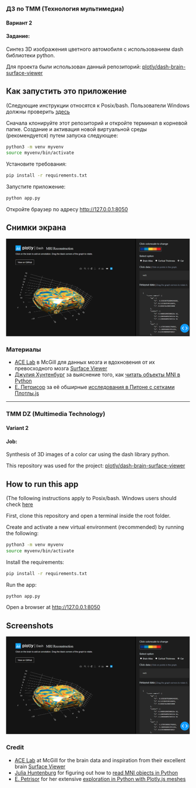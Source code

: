 ### ДЗ по ТММ (Технология мультимедиа)
#### Вариант 2

#### Задание: 
Синтез 3D изображения цветного автомобиля с использованием dash библиотеки python.

Для проекта были использован данный репозиторий: [plotly/dash-brain-surface-viewer](https://github.com/plotly/dash-brain-surface-viewer)

## Как запустить это приложение

(Следующие инструкции относятся к Posix/bash. Пользователи Windows должны проверить
[здесь](https://docs.python.org/3/library/venv.html)

Сначала клонируйте этот репозиторий и откройте терминал в корневой папке.
Создание и активация новой виртуальной среды (рекомендуется) путем запуска
следующее:
```bash
python3 -m venv myvenv
source myvenv/bin/activate
```
Установите требования:
```bash
pip install -r requirements.txt
```
Запустите приложение:
```bash
python app.py
```
Откройте браузер по адресу http://127.0.0.1:8050  

## Снимки экрана  

![car.png](car.png)  
 
### Материалы
- [ACE Lab](https://www.mcgill.ca/bic/research/ace-lab-evans) в McGill для данных мозга и вдохновения от их превосходного мозга [Surface Viewer](https://brainbrowser.cbrain.mcgill.ca/surface-viewer#ct)   
- [Джулия Хунтенбург](https://github.com/juhuntenburg) за выяснение того, как [читать объекты MNI в Python](https://github.com/juhuntenburg/laminar_python/blob/master/io_mesh.py)  
- [Е. Петрисор](https://github.com/empet) за её обширные [исследования в Питоне с сетками Плотлы.js](https://plot.ly/~empet/14767/mesh3d-from-a-stl-file/)  
-------------------------------------------------------------

### TMM DZ (Multimedia Technology)  
#### Variant 2  

#### Job:  
Synthesis of 3D images of a color car using the dash library python.  

This repository was used for the project: [plotly/dash-brain-surface-viewer](https://github.com/plotly/dash-brain-surface-viewer)  

## How to run this app

(The following instructions apply to Posix/bash. Windows users should check
[here](https://docs.python.org/3/library/venv.html)  

First, clone this repository and open a terminal inside the root folder.

Create and activate a new virtual environment (recommended) by running
the following:

```bash
python3 -m venv myvenv
source myvenv/bin/activate
```

Install the requirements:

```bash
pip install -r requirements.txt
```
Run the app:

```bash
python app.py
```
Open a browser at http://127.0.0.1:8050

## Screenshots

![car.png](car.png)

### Credit

- [ACE Lab](https://www.mcgill.ca/bic/research/ace-lab-evans) at McGill for the brain data and inspiration from their excellent brain [Surface Viewer](https://brainbrowser.cbrain.mcgill.ca/surface-viewer#ct)
- [Julia Huntenburg](https://github.com/juhuntenburg) for figuring out how to [read MNI objects in Python](https://github.com/juhuntenburg/laminar_python/blob/master/io_mesh.py)
- [E. Petrisor](https://github.com/empet) for her extensive [exploration in Python with Plotly.js meshes](https://plot.ly/~empet/14767/mesh3d-from-a-stl-file/)

